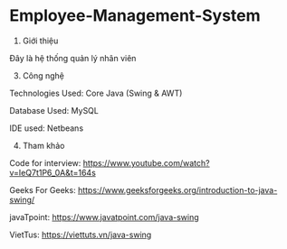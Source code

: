 # Employee-Management-System
1. Giới thiệu

Đây là hệ thống quản lý nhân viên 

3. Công nghệ

Technologies Used: Core Java (Swing & AWT)

Database Used: MySQL

IDE used: Netbeans  

4. Tham khảo

Code for interview: https://www.youtube.com/watch?v=IeQ7t1P6_0A&t=164s

Geeks For Geeks: https://www.geeksforgeeks.org/introduction-to-java-swing/

javaTpoint: https://www.javatpoint.com/java-swing

VietTus: https://viettuts.vn/java-swing
